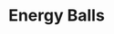 ---
category: food
layout: recipe
title: Energy Balls
image: /resources/images/energyballs.png
description: I took a journey, to find the the ultimate snack

recipe-description: Easy to make, relatively cheap, healthy, and filling.
yield: A DOZEN-ISH?
prep-time: 10 minutes
cook-time: 30 minutes
total-time: 40 minutes
one-star: fas fa-star
two-star: fas fa-star
three-star: fas fa-star
four-star: far fa-star
five-star: far fa-star
ingredients:
- amount: 1 1/4 cups
  name: Oats
- amount: 2 Tbsp
  name: Chia Seeds / Flaxseeds / Oats
- amount: 1/2 cup
  name: Peanut Butter
- amount: 1/3 cup
  name: Honey / Maple Syrup
- amount: 1 tsp
  name: Vanilla Extract
- amount: 1/4 tsp
  name: Salt
- amount: 1/3 cup
  name: Chocolate Chips

instruction:
- Place all ingredients in a bowl.
- Mix everything until it's almost dough-like (add more oats if too wet / more peanut butter if too dry).
- Place in fridge for 30 mins.
- Roll dough-like mixture into little balls. 
- Eat
notes:
- Recipe stolen from <a href="https://www.wellplated.com/energy-balls/">here</a>

pre: "<h4>Pre</h4>
<p>For a while the only light was the glow of the city on our backs. But then the sunrise started to appear in our direction. So, we were walking east. I turned for one last look back home. Well, not home anymore.</p>
<p>I looked forward again and at Kat. She was walking about twenty paces ahead. Her backpack looked heavy and the sleeves of her shirt were stained with blood. I looked at my own sleeves: covered in blood. So was the rest of my shirt, and my pants, and dried blood covered my hands.</p>
<p>While distracted I tripped on a rock or something and slowly fell to the ground. It was fine, nothing hurt, but it was enough to cause Kat to turn around and ask what the fuck I was doing.</p>
<p>&ldquo;I&rsquo;m tired&rdquo; I replied weakly.</p>
<p>&nbsp; Kat looked at the disappearing stars in annoyance. &ldquo;Listen we can&rsquo;t stop. We need to keep walking away from all this.&rdquo; She looked back at me. I was still sitting in my post falling position.</p>
<p>Kat shook her head and looked in her bag. She took a baggie of energy balls and held out one to me. &ldquo;Cmon she said, it&rsquo;s going to be light out soon.&rdquo;</p>
<p>I got up and took the energy ball. I took a bite and we started walking again, side by side.</p>
<p>I was surprised by the taste of the snack. It was good. I took my thoughts away of the bloody corpse that was now rotting in the city.</p>
<p>&ldquo;You made these?&rdquo; I asked, trying further to forget the feeling of a knife stabbing into flesh.</p>
<p>&ldquo;Yeah I did.&rdquo; She replied. &ldquo;Want me to tell you how?&rdquo;</p>
<p>&ldquo;Sure.&rdquo;</p>"

post: "<h4>Post</h4>
<p>Night had fully vanished.</p>
<p>&ldquo;So what now?&rdquo; I asked.</p>
<p>&ldquo;We keep walking,&rdquo; Kat replied, &ldquo;and we&rsquo;ll stop when we feel safe. But murder is a pretty big deal, and we&rsquo;ll never feel safe. That&rsquo;s no problem. We&rsquo;re strong, we can keep walking. We can push forward. There&rsquo;s always something new, just around the corner.&rdquo;</p>
<p>&ldquo;Sounds like a lot of work&rdquo; I said.</p>
<p>Kat looked towards the clouds, &ldquo;Yeah it will be. But we&rsquo;re tough, especially when we got these.&rdquo; Kat shook the baggie full of energy balls. She tossed me one. I caught it, and took a bite.</p>
<p>So we kept walking. Walking down roads and fields, through bushes and rivers, into towns and restaurants, past people and families, always going further. Never stopping.</p>
<p>Never stopping.&nbsp;&nbsp;</p>"


order: [ 1, 4, 2, 3 ]
comment-demon: Haha you eat balls
comment-daisy: I love it! They're the perfect snack!
comment-goose: what do i set the oven to?
comment-willis: What the heck are these stories? I'm just here for the recipe. 
---